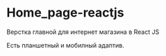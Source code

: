 # Home_page-reactjs
 <p>Верстка главной для интернет магазина в React JS</p>
 <p>Есть планшетный и мобилный адаптив.</p>
